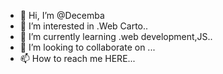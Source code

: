 - 👋 Hi, I’m @Decemba
- 👀 I’m interested in .Web Carto..
- 🌱 I’m currently learning .web development,JS..
- 💞️ I’m looking to collaborate on ...
- 📫 How to reach me HERE...

<!---
Decemba/Decemba is a ✨ special ✨ repository because its `README.md` (this file) appears on your GitHub profile.
You can click the Preview link to take a look at your changes.
--->
